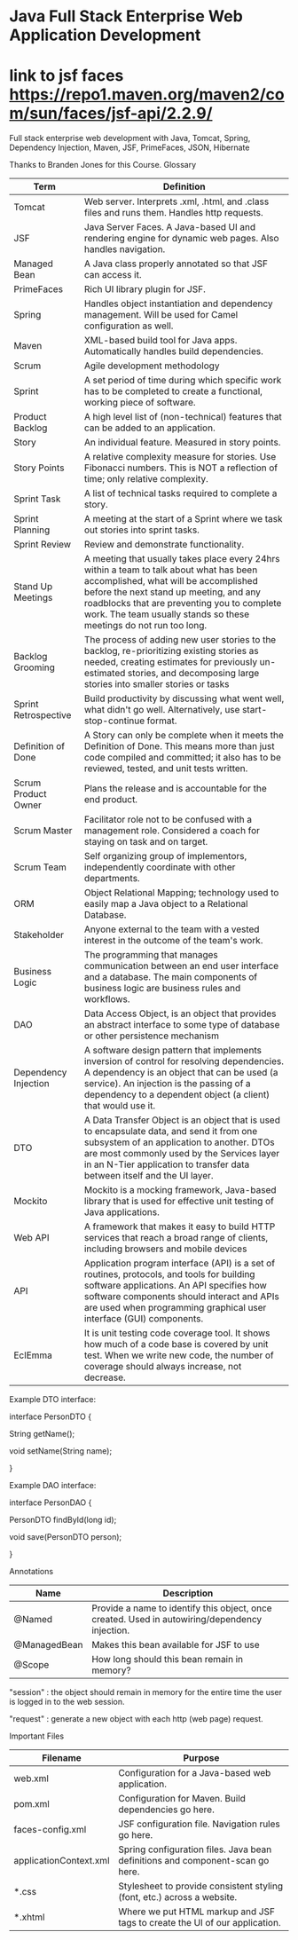 # Java Full Stack Enterprise Web Application Development

# link to jsf faces https://repo1.maven.org/maven2/com/sun/faces/jsf-api/2.2.9/

Full stack enterprise web development with Java, Tomcat, Spring, Dependency Injection, Maven, JSF, PrimeFaces, JSON, Hibernate

Thanks to Branden Jones for this Course.
Glossary

Term|	Definition
--- | ---
Tomcat | Web server.  Interprets .xml, .html, and .class files and runs them.  Handles http requests.
JSF	| Java Server Faces.  A Java-based UI and rendering engine for dynamic web pages.  Also handles navigation.
Managed Bean |	A Java class properly annotated so that JSF can access it.
PrimeFaces |	Rich UI library plugin for JSF.
Spring |	Handles object instantiation and dependency management.  Will be used for Camel configuration as well.
Maven |	XML-based build tool for Java apps.  Automatically handles build dependencies.
Scrum |	Agile development methodology
Sprint |	A set period of time during which specific work has to be completed to create a functional, working piece of software.
Product Backlog |	A high level list of (non-technical) features that can be added to an application.  
Story |	An individual feature.  Measured in story points.
Story Points |	A relative complexity measure for stories.  Use Fibonacci numbers.  This is NOT a reflection of time; only relative complexity.
Sprint Task |	A list of technical tasks required to complete a story.
Sprint Planning |	A meeting at the start of a Sprint where we task out stories into sprint tasks.
Sprint Review	| Review and demonstrate functionality.
Stand Up Meetings	| A meeting that usually takes place every 24hrs within a team to talk about what has been accomplished, what will be accomplished before the next stand up meeting, and any roadblocks that are preventing you to complete work. The team usually stands so these meetings do not run too long.
Backlog Grooming	| The process of adding new user stories to the backlog, re-prioritizing existing stories as needed, creating estimates for previously un-estimated stories, and decomposing large stories into smaller stories or tasks
Sprint Retrospective |	Build productivity by discussing what went well, what didn't go well.  Alternatively, use start-stop-continue format.
Definition of Done | A Story can only be complete when it meets the Definition of Done.  This means more than just code compiled and committed; it also has to be reviewed, tested, and unit tests written.
Scrum Product Owner |	Plans the release and is accountable for the end product.
Scrum Master | Facilitator role not to be confused with a management role. Considered a coach for staying on task and on target.
Scrum Team | Self organizing group of implementors, independently coordinate with other departments.
ORM	| Object Relational Mapping; technology used to easily map a Java object to a Relational Database.
Stakeholder |	Anyone external to the team with a vested interest in the outcome of the team's work.
Business Logic	| The programming that manages communication between an end user interface and a database. The main components of business logic are business rules and workflows.
DAO	| Data Access Object, is an object that provides an abstract interface to some type of database or other persistence mechanism
Dependency Injection	| A software design pattern that implements inversion of control for resolving dependencies. A dependency is an object that can be used (a service). An injection is the passing of a dependency to a dependent object (a client) that would use it.
DTO	| A Data Transfer Object is an object that is used to encapsulate data, and send it from one subsystem of an application to another. DTOs are most commonly used by the Services layer in an N-Tier application to transfer data between itself and the UI layer.
Mockito |	Mockito is a mocking framework, Java-based library that is used for effective unit testing of Java applications.
Web API	| A framework that makes it easy to build HTTP services that reach a broad range of clients, including browsers and mobile devices
API	| Application program interface (API) is a set of routines, protocols, and tools for building software applications. An API specifies how software components should interact and APIs are used when programming graphical user interface (GUI) components.
EclEmma |	It is unit testing code coverage tool. It shows how much of a code base is covered by unit test. When we write new code, the number of coverage should always increase, not decrease.

Example DTO interface:

interface PersonDTO {

  String getName();

  void setName(String name);

}

Example DAO interface:

interface PersonDAO {

PersonDTO findById(long id);

void save(PersonDTO person);

}

Annotations

Name | Description
--- | ---
@Named | Provide a name to identify this object, once created.  Used in autowiring/dependency injection.
@ManagedBean | Makes this bean available for JSF to use
@Scope	| How long should this bean remain in memory?

"session" : the object should remain in memory for the entire time the user is logged in to the web session.

"request" : generate a new object with each http (web page) request.


Important Files

Filename | 	Purpose
--- | ---
web.xml | 	Configuration for a Java-based web application.
pom.xml | 	Configuration for Maven.  Build dependencies go here.
faces-config.xml | 	JSF configuration file.  Navigation rules go here.
applicationContext.xml | 	Spring configuration files.  Java bean definitions and component-scan go here.
*.css	 | Stylesheet to provide consistent styling (font, etc.) across a website.
*.xhtml	 | Where we put HTML markup and JSF tags to create the UI of our application.
